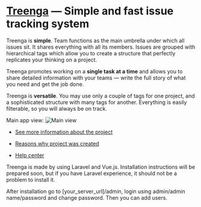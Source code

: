 # [Treenga](https://treenga.com/) — Simple and fast issue tracking system

Treenga is  **simple**. Team functions as the main umbrella under which all issues sit. It shares everything with all its members. Issues are grouped with hierarchical tags which allow you to create a structure that perfectly replicates your thinking on a project.  

Treenga promotes working on a  **single task at a time**  and allows you to share detailed information with your teams — write the full story of what you need and get the job done.  

Treenga is  **versatile**. You may use only a couple of tags for one project, and a sophisticated structure with many tags for another. Everything is easily filterable, so you will always be on track.

Main app view:
![Main view](https://treenga.com/assets/img/features/mainwindow.png?h=ffa3a449df4afc089543574e55e0f03c)

 - [See more information about the
   project](https://treenga.com/about.html)
   
  - [Reasons why project was
   created](https://medium.com/@GreatUX/treenga-the-new-task-management-system-4b778971011d)
   
-  [Help center](https://help.treenga.com/)

Treenga is made by using Laravel and Vue.js. Installation instructions will be prepared soon, but if you have Laravel experience, it should not be a problem to install it.

After installation go to [your_server_url]/admin, login using admin/admin name/password and change password. Then you can add users.
